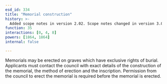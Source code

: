 ```yaml
---
esd_id: 334
title: "Memorial construction"
history: >-
  Added scope notes in version 2.02. Scope notes changed in version 3.00 for clarity. Term name changed from 'Ordering a memorial' to 'Death - funerals - memorial construction' in version 3.00. Name changed to 'memorial construction' in version 4.00.
function: 35
interactions: [0, 4, 8]
powers: [1864, 1864]
internal: false

---
```


Memorials may be erected on graves which have exclusive rights of burial. Applicants must contact the council with exact details of the construction of the memorial, the method of erection and the inscription. Permission from the council to erect the memorial is required before the memorial is erected.

